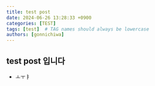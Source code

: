 ```yaml
---
title: test post
date: 2024-06-26 13:28:33 +0900
categories: [TEST]
tags: [test]  # TAG names should always be lowercase
authors: [gonnichiwa]
---
```


## test post 입니다

- ㅗㅜㅑ
